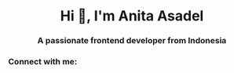 <h1 align="center">Hi 👋, I'm Anita Asadel</h1>
<h3 align="center">A passionate frontend developer from Indonesia</h3>

<h3 align="left">Connect with me:</h3>
<p align="left">
</p>
